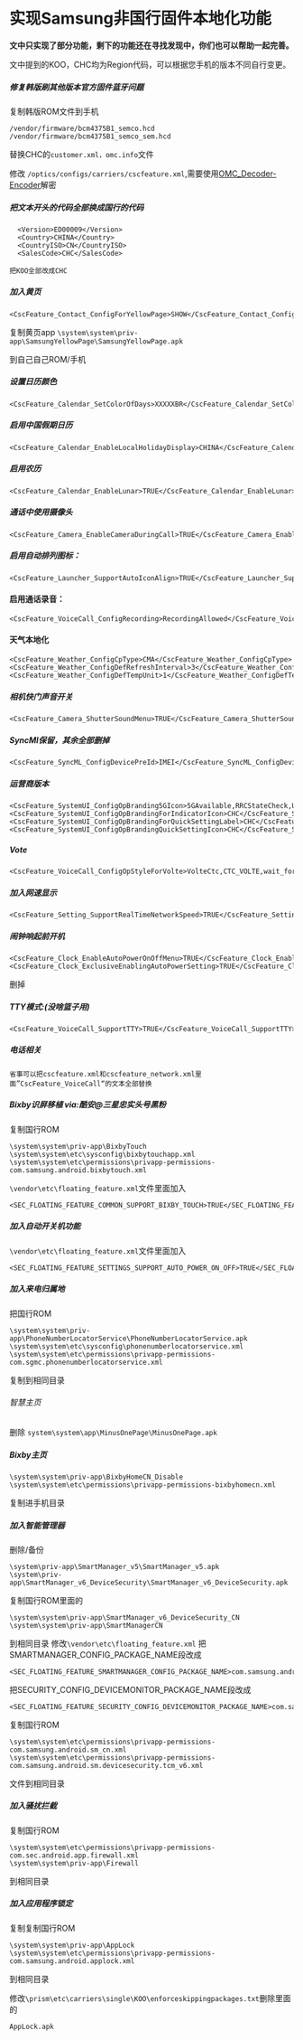 # 实现Samsung非国行固件本地化功能

**文中只实现了部分功能，剩下的功能还在寻找发现中，你们也可以帮助一起完善。**

文中提到的KOO，CHC均为Region代码，可以根据您手机的版本不同自行变更。
##### 修复韩版刷其他版本官方固件蓝牙问题
复制韩版ROM文件到手机
```
/vendor/firmware/bcm4375B1_semco.hcd
/vendor/firmware/bcm4375B1_semco_sem.hcd
```

替换CHC的`customer.xml，omc.info`文件

修改
`/optics/configs/carriers/cscfeature.xml`,需要使用[OMC_Decoder-Encoder](https://github.com/Yoanf26/OMC_Decoder_Encoder_by_Yoanf26)解密

##### 把文本开头的代码全部换成国行的代码

```
  <Version>ED00009</Version>
  <Country>CHINA</Country>
  <CountryISO>CN</CountryISO>
  <SalesCode>CHC</SalesCode>

```

```
把KOO全部改成CHC
```
##### 加入黄页

```
<CscFeature_Contact_ConfigForYellowPage>SHOW</CscFeature_Contact_ConfigForYellowPage>
```

复制黄页app 
```\system\system\priv-app\SamsungYellowPage\SamsungYellowPage.apk```

到自己自己ROM/手机

##### 设置日历颜色
```
<CscFeature_Calendar_SetColorOfDays>XXXXXBR</CscFeature_Calendar_SetColorOfDays>
```

##### 启用中国假期日历

```
<CscFeature_Calendar_EnableLocalHolidayDisplay>CHINA</CscFeature_Calendar_EnableLocalHolidayDisplay>
```
##### 启用农历

```
<CscFeature_Calendar_EnableLunar>TRUE</CscFeature_Calendar_EnableLunar>
```



##### 通话中使用摄像头

```
<CscFeature_Camera_EnableCameraDuringCall>TRUE</CscFeature_Camera_EnableCameraDuringCall>
```


##### 启用自动排列图标：

```
<CscFeature_Launcher_SupportAutoIconAlign>TRUE</CscFeature_Launcher_SupportAutoIconAlign>
```


#### 启用通话录音：

```
<CscFeature_VoiceCall_ConfigRecording>RecordingAllowed</CscFeature_VoiceCall_ConfigRecording>
```


#### 天气本地化
```
<CscFeature_Weather_ConfigCpType>CMA</CscFeature_Weather_ConfigCpType>
<CscFeature_Weather_ConfigDefRefreshInterval>3</CscFeature_Weather_ConfigDefRefreshInterval>
<CscFeature_Weather_ConfigDefTempUnit>1</CscFeature_Weather_ConfigDefTempUnit>
```

##### 相机快门声音开关

```
<CscFeature_Camera_ShutterSoundMenu>TRUE</CscFeature_Camera_ShutterSoundMenu>
```


##### SyncMl保留，其余全部删掉

```
<CscFeature_SyncML_ConfigDevicePreId>IMEI</CscFeature_SyncML_ConfigDevicePreId>
```


##### 运营商版本

```
<CscFeature_SystemUI_ConfigOpBranding5GIcon>5GAvailable,RRCStateCheck,UseOneShapedIcon,UseDisplayTimer</CscFeature_SystemUI_ConfigOpBranding5GIcon>
<CscFeature_SystemUI_ConfigOpBrandingForIndicatorIcon>CHC</CscFeature_SystemUI_ConfigOpBrandingForIndicatorIcon>
<CscFeature_SystemUI_ConfigOpBrandingForQuickSettingLabel>CHC</CscFeature_SystemUI_ConfigOpBrandingForQuickSettingLabel>
<CscFeature_SystemUI_ConfigOpBrandingQuickSettingIcon>CHC</CscFeature_SystemUI_ConfigOpBrandingQuickSettingIcon>
```

##### Vote

```
<CscFeature_VoiceCall_ConfigOpStyleForVolte>VolteCtc,CTC_VOLTE,wait_for_volte_regi_in_airplane_mode_ctc</CscFeature_VoiceCall_ConfigOpStyleForVolte>
```

##### 加入网速显示

```
<CscFeature_Setting_SupportRealTimeNetworkSpeed>TRUE</CscFeature_Setting_SupportRealTimeNetworkSpeed>
```



##### 闹钟响起前开机

```
<CscFeature_Clock_EnableAutoPowerOnOffMenu>TRUE</CscFeature_Clock_EnableAutoPowerOnOffMenu>
<CscFeature_Clock_ExclusiveEnablingAutoPowerSetting>TRUE</CscFeature_Clock_ExclusiveEnablingAutoPowerSetting>

```

删掉
##### TTY模式:(没啥篮子用)
```
<CscFeature_VoiceCall_SupportTTY>TRUE</CscFeature_VoiceCall_SupportTTY>
```


##### 电话相关

```
省事可以把cscfeature.xml和cscfeature_network.xml里面”CscFeature_VoiceCall“的文本全部替换
```


##### Bixby识屏移植 via:酷安@三星忠实头号黑粉

复制国行ROM
```
\system\system\priv-app\BixbyTouch
\system\system\etc\sysconfig\bixbytouchapp.xml
\system\system\etc\permissions\privapp-permissions-com.samsung.android.bixbytouch.xml
```



`\vendor\etc\floating_feature.xml`文件里面加入
```
<SEC_FLOATING_FEATURE_COMMON_SUPPORT_BIXBY_TOUCH>TRUE</SEC_FLOATING_FEATURE_COMMON_SUPPORT_BIXBY_TOUCH>
```

##### 加入自动开关机功能
`\vendor\etc\floating_feature.xml`文件里面加入
```
<SEC_FLOATING_FEATURE_SETTINGS_SUPPORT_AUTO_POWER_ON_OFF>TRUE</SEC_FLOATING_FEATURE_SETTINGS_SUPPORT_AUTO_POWER_ON_OFF>
```

##### 加入来电归属地
把国行ROM

```
\system\system\priv-app\PhoneNumberLocatorService\PhoneNumberLocatorService.apk
\system\system\etc\sysconfig\phonenumberlocatorservice.xml
\system\system\etc\permissions\privapp-permissions-com.sgmc.phonenumberlocatorservice.xml
```


复制到相同目录

###### 智慧主页

删除
`system\system\app\MinusOnePage\MinusOnePage.apk`

##### Bixby主页
```
\system\system\priv-app\BixbyHomeCN_Disable
\system\system\etc\permissions\privapp-permissions-bixbyhomecn.xml
```
复制进手机目录

##### 加入智能管理器

删除/备份

```
\system\priv-app\SmartManager_v5\SmartManager_v5.apk
\system\priv-app\SmartManager_v6_DeviceSecurity\SmartManager_v6_DeviceSecurity.apk
```
复制国行ROM里面的

```
\system\system\priv-app\SmartManager_v6_DeviceSecurity_CN
\system\system\priv-app\SmartManagerCN
```
到相同目录
修改`\vendor\etc\floating_feature.xml`
把SMARTMANAGER_CONFIG_PACKAGE_NAME段改成

```
<SEC_FLOATING_FEATURE_SMARTMANAGER_CONFIG_PACKAGE_NAME>com.samsung.android.sm_cn</SEC_FLOATING_FEATURE_SMARTMANAGER_CONFIG_PACKAGE_NAME>
```
把SECURITY_CONFIG_DEVICEMONITOR_PACKAGE_NAME段改成
```
<SEC_FLOATING_FEATURE_SECURITY_CONFIG_DEVICEMONITOR_PACKAGE_NAME>com.samsung.android.sm.devicesecurity.tcm</SEC_FLOATING_FEATURE_SECURITY_CONFIG_DEVICEMONITOR_PACKAGE_NAME>
```
复制国行ROM  
```
\system\system\etc\permissions\privapp-permissions-com.samsung.android.sm_cn.xml
\system\system\etc\permissions\privapp-permissions-com.samsung.android.sm.devicesecurity.tcm_v6.xml
```
文件到相同目录


##### 加入骚扰拦截
复制国行ROM
```
\system\system\etc\permissions\privapp-permissions-com.sec.android.app.firewall.xml
\system\system\priv-app\Firewall
```
到相同目录


##### 加入应用程序锁定
复制复制国行ROM

 ```
 \system\system\priv-app\AppLock
 \system\system\etc\permissions\privapp-permissions-com.samsung.android.applock.xml
 ```

到相同目录

修改`\prism\etc\carriers\single\KOO\enforceskippingpackages.txt`删除里面的

```
AppLock.apk
```



